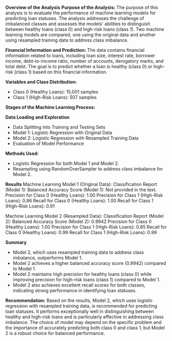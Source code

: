 **Overview of the Analysis**
**Purpose of the Analysis:**
The purpose of this analysis is to evaluate the performance of machine learning models for predicting loan statuses. The analysis addresses the challenge of imbalanced classes and assesses the models' abilities to distinguish between healthy loans (class 0) and high-risk loans (class 1). Two machine learning models are compared, one using the original data and another using resampled training data to address class imbalance.

**Financial Information and Prediction:**
The data contains financial information related to loans, including loan size, interest rate, borrower income, debt-to-income ratio, number of accounts, derogatory marks, and total debt. The goal is to predict whether a loan is healthy (class 0) or high-risk (class 1) based on this financial information.

**Variables and Class Distribution:**

- Class 0 (Healthy Loans): 15,001 samples
- Class 1 (High-Risk Loans): 507 samples

**Stages of the Machine Learning Process:**

**Data Loading and Exploration**
- Data Splitting into Training and Testing Sets
- Model 1: Logistic Regression with Original Data
- Model 2: Logistic Regression with Resampled Training Data
- Evaluation of Model Performance

**Methods Used:**

- Logistic Regression for both Model 1 and Model 2.
- Resampling using RandomOverSampler to address class imbalance for Model 2.

**Results**
Machine Learning Model 1 (Original Data):
Classification Report (Model 1):
Balanced Accuracy Score (Model 1): Not provided in the text.
Precision for Class 0 (Healthy Loans): 1.00
Precision for Class 1 (High-Risk Loans): 0.86
Recall for Class 0 (Healthy Loans): 1.00
Recall for Class 1 (High-Risk Loans): 0.91

Machine Learning Model 2 (Resampled Data):
Classification Report (Model 2):
Balanced Accuracy Score (Model 2): 0.9942
Precision for Class 0 (Healthy Loans): 1.00
Precision for Class 1 (High-Risk Loans): 0.85
Recall for Class 0 (Healthy Loans): 0.99
Recall for Class 1 (High-Risk Loans): 0.99

**Summary**

- Model 2, which uses resampled training data to address class imbalance, outperforms Model 1.
- Model 2 achieves a higher balanced accuracy score (0.9942) compared to Model 1.
- Model 2 maintains high precision for healthy loans (class 0) while improving precision for high-risk loans (class 1) compared to Model 1.
- Model 2 also achieves excellent recall scores for both classes, indicating strong performance in identifying loan statuses.

**Recommendation:**
Based on the results, Model 2, which uses logistic regression with resampled training data, is recommended for predicting loan statuses. It performs exceptionally well in distinguishing between healthy and high-risk loans and is particularly effective in addressing class imbalance. The choice of model may depend on the specific problem and the importance of accurately predicting both class 0 and class 1, but Model 2 is a robust choice for balanced performance.
